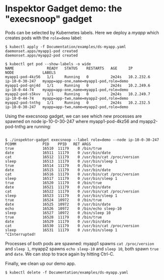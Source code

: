 # Inspektor Gadget demo: the "execsnoop" gadget

Pods can be selected by Kubernetes labels. Here we deploy a *myapp* which creates
pods with the `role=demo` label:

```
$ kubectl apply -f Documentation/examples/ds-myapp.yaml
daemonset.apps/myapp1-pod created
daemonset.apps/myapp2-pod created

$ kubectl get pod --show-labels -o wide
NAME               READY   STATUS    RESTARTS   AGE     IP           NODE             LABELS
myapp1-pod-4kz56   1/1     Running   0          2m24s   10.2.232.6   ip-10-0-30-247   myapp=app-one,name=myapp1-pod,role=demo
myapp1-pod-qnj4d   1/1     Running   0          2m24s   10.2.249.6   ip-10-0-44-74    myapp=app-one,name=myapp1-pod,role=demo
myapp2-pod-s5kvv   1/1     Running   0          2m24s   10.2.249.7   ip-10-0-44-74    myapp=app-two,name=myapp2-pod,role=demo
myapp2-pod-tnthg   1/1     Running   0          2m24s   10.2.232.5   ip-10-0-30-247   myapp=app-two,name=myapp2-pod,role=demo

```

Using the execsnoop gadget, we can see which new processes are spawned on node
ip-10-0-30-247 where myapp1-pod-4kz56 and myapp2-pod-tnthg are running:

```

$ ./inspektor-gadget execsnoop --label role=demo --node ip-10-0-30-247
PCOMM            PID    PPID   RET ARGS
true             16510  11179    0 /bin/true
date             16511  11179    0 /usr/bin/date
cat              16512  11179    0 /usr/bin/cat /proc/version
sleep            16513  11179    0 /usr/bin/sleep 1
true             16514  11179    0 /bin/true
date             16515  11179    0 /usr/bin/date
cat              16516  11179    0 /usr/bin/cat /proc/version
sleep            16517  11179    0 /usr/bin/sleep 1
true             16520  11179    0 /bin/true
date             16521  11179    0 /usr/bin/date
cat              16522  11179    0 /usr/bin/cat /proc/version
sleep            16523  11179    0 /usr/bin/sleep 1
true             16524  10972    0 /bin/true
date             16525  10972    0 /usr/bin/date
echo             16526  10972    0 /bin/echo sleep-10
sleep            16527  10972    0 /bin/sleep 10
true             16528  11179    0 /bin/true
date             16529  11179    0 /usr/bin/date
cat              16530  11179    0 /usr/bin/cat /proc/version
sleep            16531  11179    0 /usr/bin/sleep 1
^CInterrupted!
```

Processes of both pods are spawned: myapp1 spawns `cat /proc/version` and `sleep 1`,
myapp2 spawns `echo sleep-10` and `sleep 10`, both spawn `true` and `date`.
We can stop to trace again by hitting Ctrl-C.

Finally, we clean up our demo app.

```
$ kubectl delete -f Documentation/examples/ds-myapp.yaml
```
